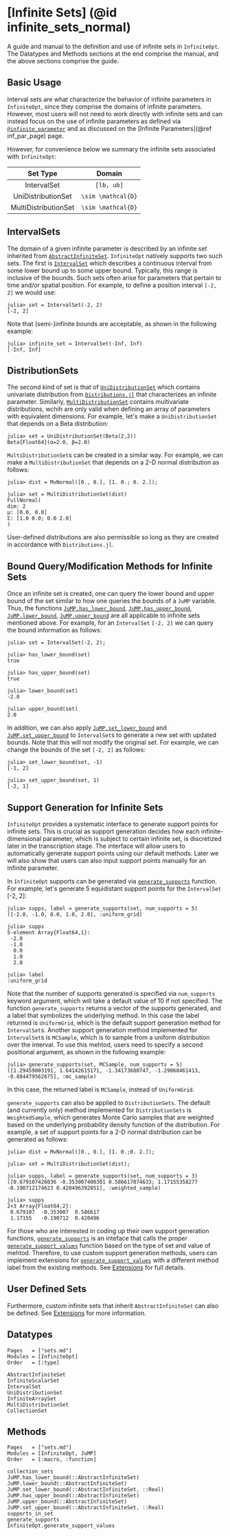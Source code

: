 # [Infinite Sets] (@id infinite_sets_normal)
A guide and manual to the definition and use of infinite sets in
`InfiniteOpt`. The Datatypes and Methods sections at the end comprise the manual,
and the above sections comprise the guide.  

## Basic Usage
Interval sets are what characterize the behavior of infinite parameters in
`InfiniteOpt`, since they comprise the domains of infinite parameters. However,
most users will not need to work directly with infinite sets and can instead
focus on the use of infinite parameters as defined via [`@infinite_parameter`](@ref)
and as discussed on the [Infinite Parameters](@ref inf_par_page) page.

However, for convenience below we summary the infinite sets associated with
`InfiniteOpt`:

| Set Type        | Domain              |
|:---------------:|:-------------------:|
| IntervalSet     | ``[lb, ub]``        |
| UniDistributionSet | ``\sim \mathcal{D}``|
| MultiDistributionSet | ``\sim \mathcal{D}``|

## IntervalSets
The domain of a given infinite parameter is described by an infinite set
inherited from [`AbstractInfiniteSet`](@ref). `InfiniteOpt` natively supports
two such sets. The first is [`IntervalSet`](@ref) which describes a continuous
interval from some lower bound up to some upper bound. Typically, this range
is inclusive of the bounds. Such sets often arise for parameters that pertain to
time and/or spatial position. For example, to define a position interval
``[-2, 2]`` we would use:
```jldoctest; setup = :(using InfiniteOpt)
julia> set = IntervalSet(-2, 2)
[-2, 2]
```
Note that (semi-)infinite bounds are acceptable, as shown in the following example:
```jldoctest; setup = :(using InfiniteOpt)
julia> infinite_set = IntervalSet(-Inf, Inf)
[-Inf, Inf]
```

## DistributionSets
The second kind of set is that of [`UniDistributionSet`](@ref) which contains
univariate distribution from [`Distributions.jl`](https://github.com/JuliaStats/Distributions.jl)
that characterizes an infinite parameter. Similarly, [`MultiDistributionSet`](@ref) contains 
multivariate distributions, wchih are only valid when
defining an array of parameters with equivalent dimensions. For example, let's
make a `UniDistributionSet` that depends on a Beta distribution:
```jldoctest; setup = :(using InfiniteOpt, Distributions)
julia> set = UniDistributionSet(Beta(2,2))
Beta{Float64}(α=2.0, β=2.0)
```
`MultiDistributionSet`s can be created in a similar way. For example, we can
make a `MultiDistributionSet` that depends on a 2-D normal distribution as follows:
```jldoctest; setup = :(using InfiniteOpt, Distributions)
julia> dist = MvNormal([0., 0.], [1. 0.; 0. 2.]);

julia> set = MultiDistributionSet(dist)
FullNormal(
dim: 2
μ: [0.0, 0.0]
Σ: [1.0 0.0; 0.0 2.0]
)
```
User-defined distributions are also permissible so long as they are created in
accordance with `Distributions.jl`.

## Bound Query/Modification Methods for Infinite Sets
Once an infinite set is created, one can query the lower bound and upper bound of the set 
similar to how one queries the bounds of a `JuMP` variable. Thus, the functions 
[`JuMP.has_lower_bound`](@ref), [`JuMP.has_upper_bound`](@ref), [`JuMP.lower_bound`](@ref), [`JuMP.upper_bound`](@ref) 
are all applicable to infinite sets mentioned above. For example, for an `IntervalSet`
`[-2, 2]` we can query the bound information as follows:
```jldoctest; setup = :(using InfiniteOpt, JuMP)
julia> set = IntervalSet(-2, 2);

julia> has_lower_bound(set)
true

julia> has_upper_bound(set)
true

julia> lower_bound(set)
-2.0

julia> upper_bound(set)
2.0
```
In addition, we can also apply [`JuMP.set_lower_bound`](@ref) and [`JuMP.set_upper_bound`](@ref) 
to `IntervalSet`s to generate a new set with updated bounds. Note that this will not modify the
original set. For example, we can change the bounds of the set `[-2, 2]` as follows:
```jldoctest; setup = :(using InfiniteOpt, JuMP; set = IntervalSet(-2, 2))
julia> set_lower_bound(set, -1)
[-1, 2]

julia> set_upper_bound(set, 1)
[-2, 1]
```

## Support Generation for Infinite Sets
`InfiniteOpt` provides a systematic interface to generate support points for infinite sets.
This is crucial as support generation decides how each infinite-dimensional parameter, which is subject
to certain infinite set, is discretized later in the transcription stage. The interface will allow users
to automatically generate support points using our default methods. Later we will also show that users can 
also input support points manually for an infinite parameter.

In `InfiniteOpt` supports can be generated via [`generate_supports`](@ref) function. For example, let's 
generate 5 equidistant support points for the `IntervalSet` [-2, 2]:
```jldoctest; setup = :(using InfiniteOpt; set = IntervalSet(-2, 2))
julia> supps, label = generate_supports(set, num_supports = 5)
([-2.0, -1.0, 0.0, 1.0, 2.0], :uniform_grid)

julia> supps
5-element Array{Float64,1}:
 -2.0
 -1.0
  0.0
  1.0
  2.0

julia> label
:uniform_grid
```
Note that the number of supports generated is specified via
`num_supports` keyword argument, which will take a default value of 10 if not specified. 
The function `generate_supports` returns a vector of the supports generated, and a label that symbolizes
the underlying method. In this case the label returned is `UniformGrid`, which is the default 
support generation method for `IntervalSet`s. Another support generation method implemented for `IntervalSet`s
is `MCSample`, which is to sample from a uniform distribution over the interval. To use this mehtod, users
need to specify a second positional argument, as shown in the following example:
```jldoctest; setup = :(using InfiniteOpt, Random; Random.seed!(0); set = IntervalSet(-2, 2))
julia> generate_supports(set, MCSample, num_supports = 5)
([1.29459003191, 1.64142615171, -1.34173680747, -1.29068461413, -0.884479562675], :mc_sample)
```
In this case, the returned label is `MCSample`, instead of `UniformGrid`.

`generate_supports` can also be applied to `DistributionSets`. The default (and currently only) method
implemented for `DistributionSets` is `WeightedSample`, which generates Monte Carlo samples that are 
weighted based on the underlying probability density function of the distribution. 
For example, a set of support points for a 2-D normal distribution can be generated as follows:
```setup = :(using InfiniteOpt, Random; Random.seed!(0))
julia> dist = MvNormal([0., 0.], [1. 0.;0. 2.]);

julia> set = MultiDistributionSet(dist);

julia> supps, label = generate_supports(set, num_supports = 3)
([0.679107426036 -0.353007400301 0.586617074633; 1.17155358277 -0.190712174623 0.420496392851], :weighted_sample)

julia> supps
2×3 Array{Float64,2}:
 0.679107  -0.353007  0.586617
 1.17155   -0.190712  0.420496
```

For those who are interested in coding up their own support generation functions, [`generate_supports`](@ref) is
an inteface that calls the proper [`generate_support_values`](@ref) function based on the type of set and value of mehtod.
Therefore, to use custom support generation methods, users can implement extensions for [`generate_support_values`](@ref) 
with a different method label from the existing methods. See [Extensions](@ref) for full details.

## User Defined Sets
Furthermore, custom infinite sets that inherit `AbstractInfiniteSet` can also
be defined. See [Extensions](@ref) for more information.

## Datatypes
```@index
Pages   = ["sets.md"]
Modules = [InfiniteOpt]
Order   = [:type]
```
```@docs
AbstractInfiniteSet
InfiniteScalarSet
IntervalSet
UniDistributionSet
InfiniteArraySet
MultiDistributionSet
CollectionSet
```

## Methods
```@index
Pages   = ["sets.md"]
Modules = [InfiniteOpt, JuMP]
Order   = [:macro, :function]
```
```@docs
collection_sets
JuMP.has_lower_bound(::AbstractInfiniteSet)
JuMP.lower_bound(::AbstractInfiniteSet)
JuMP.set_lower_bound(::AbstractInfiniteSet, ::Real)
JuMP.has_upper_bound(::AbstractInfiniteSet)
JuMP.upper_bound(::AbstractInfiniteSet)
JuMP.set_upper_bound(::AbstractInfiniteSet, ::Real)
supports_in_set
generate_supports
InfiniteOpt.generate_support_values
```
